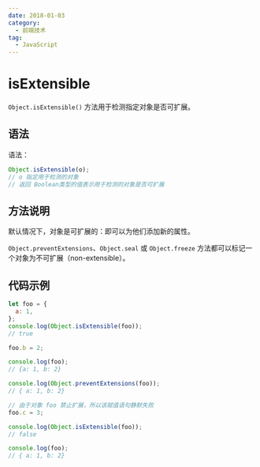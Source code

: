 ```yaml
---
date: 2018-01-03
category:
  - 前端技术
tag:
  - JavaScript
---
```


# isExtensible

`Object.isExtensible()` 方法用于检测指定对象是否可扩展。

## 语法

语法：

```js
Object.isExtensible(o);
// o 指定用于检测的对象
// 返回 Boolean类型的值表示用于检测的对象是否可扩展
```

## 方法说明

默认情况下，对象是可扩展的：即可以为他们添加新的属性。

`Object.preventExtensions`、`Object.seal` 或 `Object.freeze` 方法都可以标记一个对象为不可扩展（non-extensible）。

## 代码示例

```js
let foo = {
  a: 1,
};
console.log(Object.isExtensible(foo));
// true

foo.b = 2;

console.log(foo);
// {a: 1, b: 2}

console.log(Object.preventExtensions(foo));
// { a: 1, b: 2}

// 由于对象 foo 禁止扩展，所以该赋值语句静默失败
foo.c = 3;

console.log(Object.isExtensible(foo));
// false

console.log(foo);
// { a: 1, b: 2}
```
